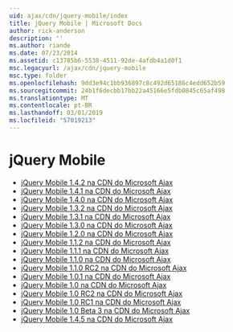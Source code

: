 ```yaml
---
uid: ajax/cdn/jquery-mobile/index
title: jQuery Mobile | Microsoft Docs
author: rick-anderson
description: ''
ms.author: riande
ms.date: 07/23/2014
ms.assetid: c13785b6-5538-4511-92de-4afdb4a1d0f1
msc.legacyurl: /ajax/cdn/jquery-mobile
msc.type: folder
ms.openlocfilehash: 9dd3e94c1bb936897c8c492d65186c4edd652b59
ms.sourcegitcommit: 24b1f6decbb17bb22a45166e5fdb0845c65af498
ms.translationtype: MT
ms.contentlocale: pt-BR
ms.lasthandoff: 03/01/2019
ms.locfileid: "57019213"
---
```

<a name="jquery-mobile"></a>jQuery Mobile
====================
- [jQuery Mobile 1.4.2 na CDN do Microsoft Ajax](cdnjquerymobile142.md)
- [jQuery Mobile 1.4.1 na CDN do Microsoft Ajax](cdnjquerymobile141.md)
- [jQuery Mobile 1.4.0 na CDN do Microsoft Ajax](cdnjquerymobile140.md)
- [jQuery Mobile 1.3.2 na CDN do Microsoft Ajax](cdnjquerymobile132.md)
- [jQuery Mobile 1.3.1 na CDN do Microsoft Ajax](cdnjquerymobile131.md)
- [jQuery Mobile 1.3.0 na CDN do Microsoft Ajax](cdnjquerymobile130.md)
- [jQuery Mobile 1.2.0 na CDN do Microsoft Ajax](cdnjquerymobile120.md)
- [jQuery Mobile 1.1.2 na CDN do Microsoft Ajax](cdnjquerymobile112.md)
- [jQuery Mobile 1.1.1 na CDN do Microsoft Ajax](cdnjquerymobile111.md)
- [jQuery Mobile 1.1.0 na CDN do Microsoft Ajax](cdnjquerymobile110.md)
- [jQuery Mobile 1.1.0 RC2 na CDN do Microsoft Ajax](cdnjquerymobile110rc2.md)
- [jQuery Mobile 1.0.1 na CDN do Microsoft Ajax](cdnjquerymobile101.md)
- [jQuery Mobile 1.0 na CDN do Microsoft Ajax](cdnjquerymobile10.md)
- [jQuery Mobile 1.0 RC2 na CDN do Microsoft Ajax](cdnjquerymobile10rc2.md)
- [jQuery Mobile 1.0 RC1 na CDN do Microsoft Ajax](cdnjquerymobile10rc1.md)
- [jQuery Mobile 1.0 Beta 3 na CDN do Microsoft Ajax](cdnjquerymobile10b3.md)
- [jQuery Mobile 1.4.5 na CDN do Microsoft Ajax](cdnjquerymobile145.md)
